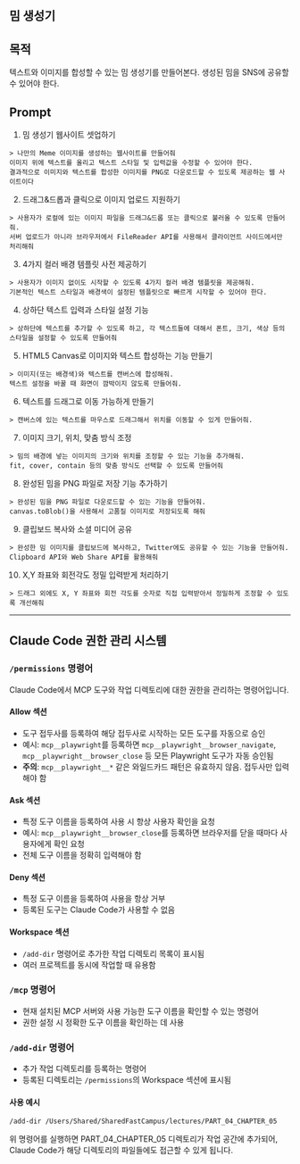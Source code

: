 ## 밈 생성기

## 목적

텍스트와 이미지를 합성할 수 있는 밈 생성기를 만들어본다.
생성된 밈을 SNS에 공유할 수 있어야 한다.


## Prompt

1. 밈 생성기 웹사이트 셋업하기

```
> 나만의 Meme 이미지를 생성하는 웹사이트를 만들어줘
이미지 위에 텍스트를 올리고 텍스트 스타일 및 입력값을 수정할 수 있어야 한다.
결과적으로 이미지와 텍스트를 합성한 이미지를 PNG로 다운로드할 수 있도록 제공하는 웹 사이트이다
```

2. 드래그&드롭과 클릭으로 이미지 업로드 지원하기

```
> 사용자가 로컬에 있는 이미지 파일을 드래그&드롭 또는 클릭으로 불러올 수 있도록 만들어줘.
서버 업로드가 아니라 브라우저에서 FileReader API를 사용해서 클라이언트 사이드에서만 처리해줘
```

3. 4가지 컬러 배경 템플릿 사전 제공하기

```
> 사용자가 이미지 없이도 시작할 수 있도록 4가지 컬러 배경 템플릿을 제공해줘.
기본적인 텍스트 스타일과 배경색이 설정된 템플릿으로 빠르게 시작할 수 있어야 한다.
```

4. 상하단 텍스트 입력과 스타일 설정 기능

```
> 상하단에 텍스트를 추가할 수 있도록 하고, 각 텍스트들에 대해서 폰트, 크기, 색상 등의 스타일을 설정할 수 있도록 만들어줘
```

5. HTML5 Canvas로 이미지와 텍스트 합성하는 기능 만들기

```
> 이미지(또는 배경색)와 텍스트를 캔버스에 합성해줘.
텍스트 설정을 바꿀 때 화면이 깜박이지 않도록 만들어줘.
```

6. 텍스트를 드래그로 이동 가능하게 만들기

```
> 캔버스에 있는 텍스트를 마우스로 드래그해서 위치를 이동할 수 있게 만들어줘.
```

7. 이미지 크기, 위치, 맞춤 방식 조정

```
> 밈의 배경에 넣는 이미지의 크기와 위치를 조정할 수 있는 기능을 추가해줘.
fit, cover, contain 등의 맞춤 방식도 선택할 수 있도록 만들어줘
```

8. 완성된 밈을 PNG 파일로 저장 기능 추가하기

```
> 완성된 밈을 PNG 파일로 다운로드할 수 있는 기능을 만들어줘.
canvas.toBlob()을 사용해서 고품질 이미지로 저장되도록 해줘
```

9. 클립보드 복사와 소셜 미디어 공유

```
> 완성한 밈 이미지를 클립보드에 복사하고, Twitter에도 공유할 수 있는 기능을 만들어줘.
Clipboard API와 Web Share API를 활용해줘
```

10. X,Y 좌표와 회전각도 정밀 입력받게 처리하기

```
> 드래그 외에도 X, Y 좌표와 회전 각도를 숫자로 직접 입력받아서 정밀하게 조정할 수 있도록 개선해줘
```

---

## Claude Code 권한 관리 시스템

### `/permissions` 명령어

Claude Code에서 MCP 도구와 작업 디렉토리에 대한 권한을 관리하는 명령어입니다.

#### Allow 섹션

- 도구 접두사를 등록하여 해당 접두사로 시작하는 모든 도구를 자동으로 승인
- 예시: `mcp__playwright`를 등록하면 `mcp__playwright__browser_navigate`, `mcp__playwright__browser_close` 등 모든 Playwright 도구가 자동 승인됨
- **주의**: `mcp__playwright__*` 같은 와일드카드 패턴은 유효하지 않음. 접두사만 입력해야 함

#### Ask 섹션

- 특정 도구 이름을 등록하여 사용 시 항상 사용자 확인을 요청
- 예시: `mcp__playwright__browser_close`를 등록하면 브라우저를 닫을 때마다 사용자에게 확인 요청
- 전체 도구 이름을 정확히 입력해야 함

#### Deny 섹션

- 특정 도구 이름을 등록하여 사용을 항상 거부
- 등록된 도구는 Claude Code가 사용할 수 없음

#### Workspace 섹션

- `/add-dir` 명령어로 추가한 작업 디렉토리 목록이 표시됨
- 여러 프로젝트를 동시에 작업할 때 유용함

### `/mcp` 명령어

- 현재 설치된 MCP 서버와 사용 가능한 도구 이름을 확인할 수 있는 명령어
- 권한 설정 시 정확한 도구 이름을 확인하는 데 사용

### `/add-dir` 명령어

- 추가 작업 디렉토리를 등록하는 명령어
- 등록된 디렉토리는 `/permissions`의 Workspace 섹션에 표시됨

#### 사용 예시

```
/add-dir /Users/Shared/SharedFastCampus/lectures/PART_04_CHAPTER_05
```

위 명령어를 실행하면 PART_04_CHAPTER_05 디렉토리가 작업 공간에 추가되어, Claude Code가 해당 디렉토리의 파일들에도 접근할 수 있게 됩니다.
